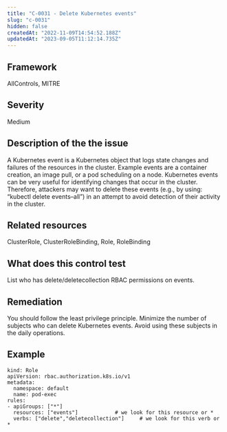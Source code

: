 ```yaml
---
title: "C-0031 - Delete Kubernetes events"
slug: "c-0031"
hidden: false
createdAt: "2022-11-09T14:54:52.188Z"
updatedAt: "2023-09-05T11:12:14.735Z"
---
```

## Framework
AllControls, MITRE
## Severity
Medium
## Description of the the issue
A Kubernetes event is a Kubernetes object that logs state changes and failures of the resources in the cluster. Example events are a container creation, an image pull, or a pod scheduling on a node. Kubernetes events can be very useful for identifying changes that occur in the cluster. Therefore, attackers may want to delete these events (e.g., by using: “kubectl delete events–all”) in an attempt to avoid detection of their activity in the cluster.
## Related resources
ClusterRole, ClusterRoleBinding, Role, RoleBinding
## What does this control test
List who has delete/deletecollection RBAC permissions on events.
## Remediation
You should follow the least privilege principle. Minimize the number of subjects who can delete Kubernetes events. Avoid using these subjects in the daily operations.
## Example
```
kind: Role
apiVersion: rbac.authorization.k8s.io/v1
metadata:
  namespace: default
  name: pod-exec
rules:
- apiGroups: ["*"]
  resources: ["events"]  		   # we look for this resource or *
  verbs: ["delete","deletecollection"]	   # we look for this verb or * 	
```